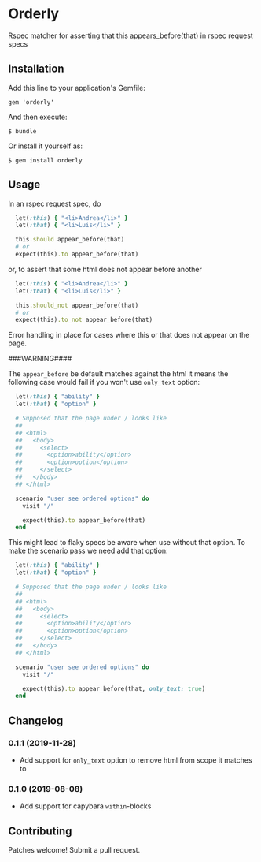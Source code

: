 # Orderly

Rspec matcher for asserting that this appears_before(that) in rspec request specs

## Installation

Add this line to your application's Gemfile:

    gem 'orderly'

And then execute:

    $ bundle

Or install it yourself as:

    $ gem install orderly

## Usage

In an rspec request spec, do

```ruby
  let(:this) { "<li>Andrea</li>" }
  let(:that) { "<li>Luis</li>" }

  this.should appear_before(that)
  # or
  expect(this).to appear_before(that)
```

or, to assert that some html does not appear before another

```ruby
  let(:this) { "<li>Andrea</li>" }
  let(:that) { "<li>Luis</li>" }

  this.should_not appear_before(that)
  # or
  expect(this).to_not appear_before(that)
```

Error handling in place for cases where this or that does not appear on the page.

###WARNING####

The `appear_before` be default matches against the html it means the following case would fail if you won't use `only_text` option:

```ruby
  let(:this) { "ability" }
  let(:that) { "option" }

  # Supposed that the page under / looks like
  ##
  ## <html>
  ##   <body>
  ##     <select>
  ##       <option>ability</option>
  ##       <option>option</option>
  ##     </select>
  ##   </body>
  ## </html>

  scenario "user see ordered options" do
    visit "/"

    expect(this).to appear_before(that)
  end
```

This might lead to flaky specs be aware when use without that option.
To make the scenario pass we need add that option:

```ruby
  let(:this) { "ability" }
  let(:that) { "option" }

  # Supposed that the page under / looks like
  ##
  ## <html>
  ##   <body>
  ##     <select>
  ##       <option>ability</option>
  ##       <option>option</option>
  ##     </select>
  ##   </body>
  ## </html>

  scenario "user see ordered options" do
    visit "/"

    expect(this).to appear_before(that, only_text: true)
  end
```

## Changelog
### 0.1.1 (2019-11-28)
- Add support for `only_text` option to remove html from scope it matches to

### 0.1.0 (2019-08-08)
- Add support for capybara `within`-blocks

## Contributing
Patches welcome! Submit a pull request.
